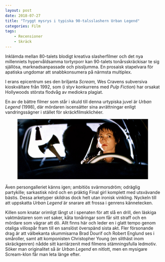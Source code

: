 ```yaml
---
layout: post
date: 2018-07-27
title: "Tryggt mysrys i typiska 90-talsslashern Urban Legend"
categories: Film
tags: 
    - Recensioner
    - Skräck
---
```


Inklämda mellan 80-talets blodigt kreativa slasherfilmer och det nya millenniets hypervåldsamma tortyrporr kan 90-talets tonårsskräckisar te sig själlösa, marknadsanpassade och pissljumma. En prosaisk stapelvara för apatiska ungdomar att snabbkonsumera på närmsta multiplex. 

I erans epicentrum ses den briljanta *Scream,* Wes Cravens subversiva kioskvältare från 1992, som (i styv konkurrens med *Pulp Fiction*) har orsakat Hollywoods största flodvåg av mediokra plagiat.

En av de bättre filmer som står i skuld till denna urtypiska juvel är *Urban Legend* (1998), där mördaren iscensätter sina avrättningar enligt vandringssägner i stället för skräckfilmsklichéer.

<figure data-aos="fade-up">
<img src="/assets/urban-legend.jpg">
</figure>

Även persongalleriet känns igen; ambitiös svärmorsdröm; odräglig partykille; sarkastisk nörd och en präktig Final girl komplett med utsvävande bästis. Dessa arketyper skildras dock helt utan ironisk vinkling. Nyckeln till att uppskatta *Urban Legend* är snarare att frossa i genrens kännetecken.

Killen som knatar orimligt långt ut i spenaten för att slå en drill, den läskiga vaktmästaren som _vet_ saker, kåta tonåringar som får sitt straff och en mördare som vägrar att dö. Allt finns här och leder en i glatt tempo genom otaliga villospår fram till en sanslöst överspänd sista akt. Fler försonande drag är att välbekanta skummisarna Brad Dourif och Robert Englund ses i småroller, samt att komponisten Christopher Young (en slithäst inom skräckgenren) nådde sitt karriärzenit med filmens stämningsfulla ledmotiv. Söker man originalitet så är *Urban Legend* en nitlott, men en mysigare Scream-klon får man leta länge efter.